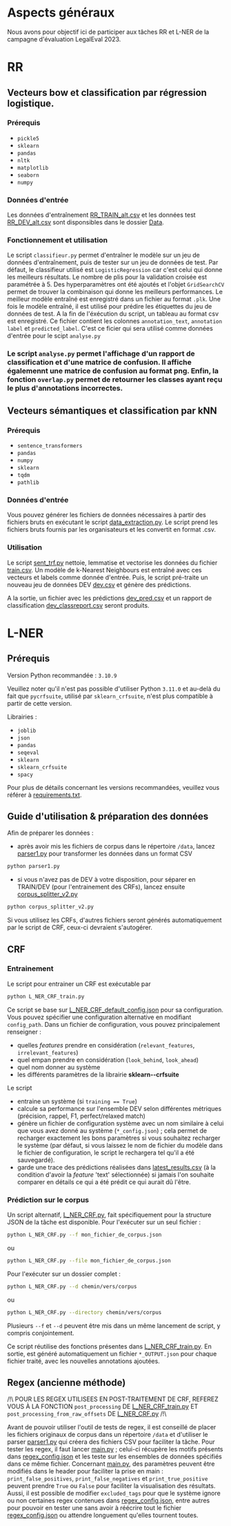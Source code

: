 # Aspects généraux

Nous avons pour objectif ici de participer aux tâches RR et L-NER de la campagne d'évaluation LegalEval 2023.

# RR

## Vecteurs bow et classification par régression logistique.

### Prérequis
- `pickle5`
- `sklearn`
- `pandas`
- `nltk`
- `matplotlib`
- `seaborn`
- `numpy`

### Données d'entrée
Les données d'entraînement [RR_TRAIN_alt.csv](RR/Data/RR_TRAIN_alt.csv) et les données test [RR_DEV_alt.csv](RR/Data/RR_DEV_alt.csv) sont disponsibles dans le dossier [Data](RR/Data).

### Fonctionnement et utilisation
Le script `classifieur.py` permet d'entraîner le modèle sur un jeu de données d'entraînement, puis de tester sur un jeu de données de test. Par défaut, le classifieur utilisé est `LogisticRegression` car c'est celui qui donne les meilleurs résultats. Le nombre de plis pour la validation croisée est paramétrée à 5.
Des hyperparamètres ont été ajoutés et l'objet `GridSearchCV` permet de trouver la combinaison qui donne les meilleurs performances. Le meilleur modèle entraîné est enregistré dans un fichier au format `.plk`. Une fois le modèle entraîné, il est utilisé pour prédire les étiquettes du jeu de données de test. A la fin de l'éxécution du script, un tableau au format csv est enregistré. Ce fichier contient les colonnes `annotation_text`, `annotation label` et `predicted_label`. C'est ce ficier qui sera utilisé comme données d'entrée pour le scipt `analyse.py`

### Le script `analyse.py` permet l'affichage d'un rapport de classification et d'une matrice de confusion. Il affiche égalemennt une matrice de confusion au format png. Enfin, la fonction `overlap.py` permet de retourner les classes ayant reçu le plus d'annotations incorrectes.

## Vecteurs sémantiques et classification par kNN

### Prérequis
- `sentence_transformers`
- `pandas` 
- `numpy`
- `sklearn`
-  `tqdm`
-  `pathlib`

### Données d'entrée
Vous pouvez générer les fichiers de données nécessaires à partir des fichiers bruts en exécutant le script [data_extraction.py](RR/Data/data_extraction.py). Le script prend les fichiers bruts fournis par les organisateurs et les convertit en format .csv.

### Utilisation
Le script [sent_trf.py](RR/vecteurs/sentence_transformers/sent_trf.py) nettoie, lemmatise et vectorise les données du fichier [train.csv](RR/Data/train.csv). Un modèle de k-Nearest Neighbours est entraîné avec ces vecteurs et labels comme donnée d'entrée. Puis, le script pré-traite un nouveau jeu de données DEV [dev.csv](RR/Data/dev.csv) et génère des prédictions.

A la sortie, un fichier avec les prédictions [dev_pred.csv](RR/vecteurs/sentence_transformers/dev_pred.csv) et un rapport de classification [dev_classreport.csv](RR/vecteurs/sentence_transformers/dev_classification_report.csv) seront produits.

# L-NER

## Prérequis

Version Python recommandée : `3.10.9`

Veuillez noter qu'il n'est pas possible d'utiliser Python `3.11.0` et au-delà du fait que `pycrfsuite`, utilisé par `sklearn_crfsuite`, n'est plus compatible à partir de cette version.

Librairies :
- `joblib`
- `json`
- `pandas`
- `seqeval`
- `sklearn`
- `sklearn_crfsuite`
- `spacy`

Pour plus de détails concernant les versions recommandées, veuillez vous référer à [requirements.txt](/requirements.txt).

## Guide d'utilisation & préparation des données

Afin de préparer les données :
- après avoir mis les fichiers de corpus dans le répertoire `/data`, lancez [parser1.py](/parser1.py) pour transformer les données dans un format CSV
```sh
python parser1.py
```
- si vous n'avez pas de DEV à votre disposition, pour séparer en TRAIN/DEV (pour l'entrainement des CRFs), lancez ensuite [corpus_splitter_v2.py](/corpus_splitter_v2.py)
```sh
python corpus_splitter_v2.py
```

Si vous utilisez les CRFs, d'autres fichiers seront générés automatiquement par le script de CRF, ceux-ci devraient s'autogérer.

## CRF

### Entrainement

Le script pour entrainer un CRF est exécutable par
```sh
python L_NER_CRF_train.py
```
Ce script se base sur [L_NER_CRF_default_config.json](/L_NER_CRF_default_config.json) pour sa configuration.
Vous pouvez spécifier une configuration alternative en modifiant `config_path`.
Dans un fichier de configuration, vous pouvez principalement renseigner :
- quelles _features_ prendre en considération (`relevant_features`, `irrelevant_features`)
- quel empan prendre en considération (`look_behind`, `look_ahead`)
- quel nom donner au système
- les différents paramètres de la librairie **sklearn--crfsuite**

Le script
- entraine un système (si `training == True`)
- calcule sa performance sur l'ensemble DEV selon différentes métriques (précision, rappel, F1, perfect/relaxed match)
- génère un fichier de configuration système avec un nom similaire à celui que vous avez donné au système (`*_config.json`) ; cela permet de recharger exactement les bons paramètres si vous souhaitez recharger le système (par défaut, si vous laissez le nom de fichier du modèle dans le fichier de configuration, le script le rechargera tel qu'il a été sauvegardé).
- garde une trace des prédictions réalisées dans [latest_results.csv](/latest_results.csv) (à la condition d'avoir la _feature_ 'text' sélectionnée) si jamais l'on souhaite comparer en détails ce qui a été prédit ce qui aurait dû l'être.

### Prédiction sur le corpus

Un script alternatif, [L_NER_CRF.py](/L_NER_CRF.py), fait spécifiquement pour la structure JSON de la tâche est disponible.
Pour l'exécuter sur un seul fichier :
```sh
python L_NER_CRF.py --f mon_fichier_de_corpus.json
```
ou
```sh
python L_NER_CRF.py --file mon_fichier_de_corpus.json
```


Pour l'exécuter sur un dossier complet :
```sh
python L_NER_CRF.py --d chemin/vers/corpus
```
ou
```sh
python L_NER_CRF.py --directory chemin/vers/corpus
```
Plusieurs `--f` et `--d` peuvent être mis dans un même lancement de script, y compris conjointement.

Ce script réutilise des fonctions présentes dans [L_NER_CRF_train.py](/L_NER_CRF_train.py).
En sortie, est généré automatiquement un fichier `*_OUTPUT.json` pour chaque fichier traité, avec les nouvelles annotations ajoutées.


## Regex (ancienne méthode)

/!\ POUR LES REGEX UTILISEES EN POST-TRAITEMENT DE CRF, REFEREZ VOUS À LA FONCTION `post_processing` DE [L_NER_CRF_train.py](/L_NER_CRF_train.py)  ET `post_processing_from_raw_offsets` DE [L_NER_CRF.py](/L_NER_CRF.py) /!\

Avant de pouvoir utiliser l'outil de tests de regex, il est conseillé de placer les fichiers originaux de corpus dans un répertoire `/data` et  d'utiliser le parser [parser1.py](/parser1.py) qui créera des fichiers CSV pour faciliter la tâche.
Pour tester les regex, il faut lancer [main.py](/L_NER_old/regex/main.py) ; celui-ci récupère les motifs présents dans [regex_config.json](/L_NER_old/regex/regex_config.json) et les teste sur les ensembles de données spécifiés dans ce même fichier.
Concernant [main.py](/L_NER_old/regex/main.py), des paramètres peuvent être modifiés dans le header pour faciliter la prise en main : `print_false_positives`, `print_false_negatives` et `print_true_positive` peuvent prendre `True` ou `False` pour faciliter la visualisation des résultats.
Aussi, il est possible de modifier `excluded_tags` pour que le système ignore ou non certaines regex contenues dans [regex_config.json](/L_NER_old/regex/regex_config.json), entre autres pour pouvoir en tester une sans avoir à réécrire tout le fichier [regex_config.json](/L_NER_old/regex/regex_config.json) ou attendre longuement qu'elles tournent toutes.

